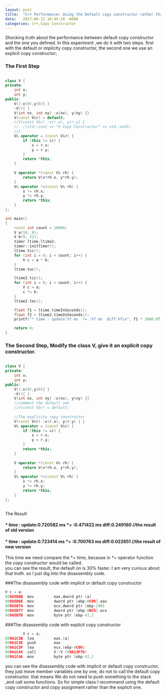 ```yaml
---
layout: post
title:  "C++ Performance: Using the Default copy constructor rather than the explicit one"
date:   2017-06-12 10:45:20 -0600
categories: C++,Copy Constructor
---
```

Shocking truth about the performance between default copy constructor and the one you defined. 
In this experiment ,we do it with two steps. first with the default or implicity copy constructor,
the second one we use an explicit copy constructor;

### The First Step
```cpp

class V {
private:
	int x;
	int y;
public:
	V():x(0),y(0){ }
	~V(){ }
	V(int nx, int ny) :x(nx), y(ny) {}
	V(const V&r) = default;
	//V(const V&r) :x(r.x), y(r.y) { 
	//	//std::cout << "V Copy Constructor" << std::endl; 
	//}
	V& operator = (const V&r) {		
		if (this != &r) {
			x = r.x;
			y = r.y;
		}
		return *this;
	}	
	
	V operator *(const V& rh) {		
		return V(x*rh.x, y*rh.y);
	}
	V& operator *=(const V& rh) {	
		x *= rh.x;
		y *= rh.y;
		return *this;
	}
};

int main()
{
	const int count = 10000;
	V a(10, 8);
	V b(9, 22);
	timer ltime,ltime2;
	timer::initTimer();
	ltime.tic();
	for (int i = 0; i < count; i++) {
		V c = a * b;
	}
	ltime.toc();

	ltime2.tic();
	for (int i = 0; i < count; i++) {
		V c = a;
		c *= b;
	}
	ltime2.toc();

	float f1 = ltime.timeInSeconds();
	float f2 = ltime2.timeInSeconds();
	printf("* time : update:%f ms  *= :%f ms  diff:%f\n", f1 * 1000.0f, f2 * 1000.0f, (f1 - f2) *1000.0f);

    return 0;
}

```


### The Second Step, Modify the class V, give it an explicit copy constructor.
```cpp

class V {
private:
	int x;
	int y;
public:
	V():x(0),y(0){ }
	~V(){ }
	V(int nx, int ny) :x(nx), y(ny) {}
	//comment the default one 
	//V(const V&r) = default;
	
	//The explicity copy constructor
	V(const V&r) :x(r.x), y(r.y) { }
	V& operator = (const V&r) {		
		if (this != &r) {
			x = r.x;
			y = r.y;
		}
		return *this;
	}	
	
	V operator *(const V& rh) {		
		return V(x*rh.x, y*rh.y);
	}
	V& operator *=(const V& rh) {	
		x *= rh.x;
		y *= rh.y;
		return *this;
	}
};



```

The Result
#### * time : update:0.720582 ms   *= :0.471422 ms  diff:0.249160 //the result of old version    
#### * time : update:0.723414 ms   *= :0.700763 ms diff:0.022651 //the result of new version     
This time we need compare the *= time, because in *= operator function the copy constructor would be called.  
you can see the result, the default on is 30% faster. I am very curious about that truth. so I just dig into the disassembly code.   

###The disassembly code with implicit or default copy constructor
```cpp
V c = a;
009A5D6B  mov         eax,dword ptr [a]  
009A5D6E  mov         dword ptr [ebp-0C0h],eax  
009A5D74  mov         ecx,dword ptr [ebp-24h]  
009A5D77  mov         dword ptr [ebp-0BCh],ecx  
009A5D7D  mov         byte ptr [ebp-4],2  
```

###The disassembly code with explicit copy constructor 
```cpp
		V c = a;
009A1C3B  lea         eax,[a]  
009A1C3E  push        eax  
009A1C3F  lea         ecx,[ebp-0C0h]  
009A1C45  call        V::V (09A13F7h)  
009A1C4A  mov         byte ptr [ebp-4],2  
```

you can see the disassembly code with implicit or default copy constructor, they just move member variables one by one, do not to call the default copy constructor.
that means We do not need to push something to the stack ,and call some functions. 
So for simple class I recommand using the default copy constructor and copy assignment rather than the explicit one.